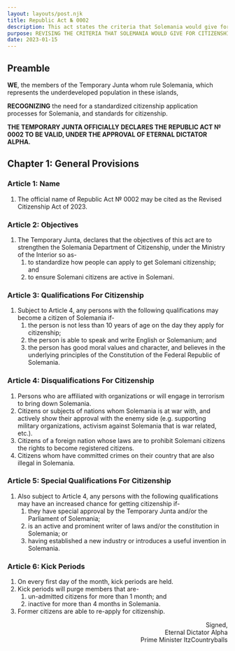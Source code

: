 ```yaml
---
layout: layouts/post.njk
title: Republic Act № 0002
description: This act states the criteria that Solemania would give for citizenship application processes, and the standards for citizenship.
purpose: REVISING THE CRITERIA THAT SOLEMANIA WOULD GIVE FOR CITIZENSHIP APPLICATION PROCESSES, AND THE STANDARDS FOR CITIZENSHIP
date: 2023-01-15
---
```


## Preamble 
<p>
<b>WE</b>, the members of the Temporary Junta whom rule Solemania, which represents the underdeveloped population in these islands,

<b>RECOGNIZING</b> the need for a standardized citizenship application processes for Solemania, and standards for citizenship.

<b>THE TEMPORARY JUNTA OFFICIALLY DECLARES THE REPUBLIC ACT № 0002 TO BE VALID, UNDER THE APPROVAL OF ETERNAL DICTATOR ALPHA.</b>
</p>

## Chapter 1: General Provisions

### Article 1: Name
<ol class="numeral">
    <li>The official name of Republic Act № 0002 may be cited as the Revised Citizenship Act of 2023.</li>
</ol>

### Article 2: Objectives
<ol class="numeral">
    <li>The Temporary Junta, declares that the objectives of this act are to strengthen the Solemania Department of Citizenship, under the Ministry of the Interior so as-
        <ol class="alpha list-inside">
            <li>to standardize how people can apply to get Solemani citizenship; and</li>
            <li>to ensure Solemani citizens are active in Solemani.</li>
        </ol>
    </li>
</ol>

### Article 3: Qualifications For Citizenship
<ol class="numeral">
    <li>Subject to Article 4, any persons with the following qualifications may become a citizen of Solemania if-
        <ol class="alpha list-inside">
            <li>the person is not less than 10 years of age on the day they apply for citizenship;</li>
            <li>the person is able to speak and write English or Solemanium; and</li>
            <li>the person has good moral values and character, and believes in the underlying principles of the Constitution of the Federal Republic of Solemania.</li>
        </ol>
    </li>
</ol>

### Article 4: Disqualifications For Citizenship
<ol class="alpha">
    <li>Persons who are affiliated with organizations or will engage in terrorism to bring down Solemania.</li>
    <li>Citizens or subjects of nations whom Solemania is at war with, and actively show their approval with the enemy side (e.g. supporting military organizations, activism against Solemania that is war related, etc.).</li>
    <li>Citizens of a foreign nation whose laws are to prohibit Solemani citizens the rights to become registered citizens.</li>
    <li>Citizens whom have committed crimes on their country that are also illegal in Solemania.</li>
</ol>

### Article 5: Special Qualifications For Citizenship
<ol class="numeral">
    <li>Also subject to Article 4, any persons with the following qualifications may have an increased chance for getting citizenship if-
        <ol class="alpha">
            <li>they have special approval by the Temporary Junta and/or the Parliament of Solemania;</li>
            <li>is an active and prominent writer of laws and/or the constitution in Solemania; or</li>
            <li>having established a new industry or introduces a useful invention in Solemania.</li>
        </ol>
    </li>
</ol>

### Article 6: Kick Periods
<ol class="numeral">
    <li>On every first day of the month, kick periods are held.</li>
    <li>Kick periods will purge members that are-
        <ol class="alpha">
            <li>un-admitted citizens for more than 1 month; and</li>
            <li>inactive for more than 4 months in Solemania.</li>
        </ol>
    </li>
    <li>Former citizens are able to re-apply for citizenship.</li> 
</ol>

<p class="p-15">
<div style="text-align:right;">
Signed,<br>
Eternal Dictator Alpha<br>
Prime Minister ItzCountryballs
</div>
</p>